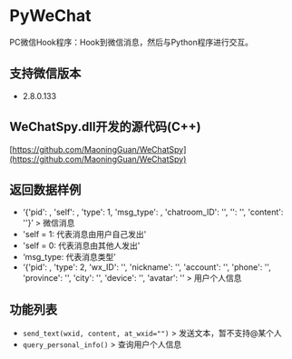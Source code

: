 # PyWeChat
PC微信Hook程序：Hook到微信消息，然后与Python程序进行交互。

## 支持微信版本
* 2.8.0.133

## WeChatSpy.dll开发的源代码(C++)
[https://github.com/MaoningGuan/WeChatSpy](https://github.com/MaoningGuan/WeChatSpy)

## 返回数据样例
* ‘{'pid': , 'self': , 'type': 1, 'msg_type': , 'chatroom_ID': '', '': '', 'content': ''}’ > 微信消息 
* 'self = 1: 代表消息由用户自己发出'
* 'self = 0: 代表消息由其他人发出'
* ‘msg_type: 代表消息类型’
* ‘{'pid': , 'type': 2, 'wx_ID': '', 'nickname': '', 'account': '', 'phone': '', 'province': '', 'city': '', 'device': '', 'avatar': '’ > 用户个人信息

## 功能列表
* `send_text(wxid, content, at_wxid="")` > 发送文本，暂不支持@某个人
* `query_personal_info()` > 查询用户个人信息
